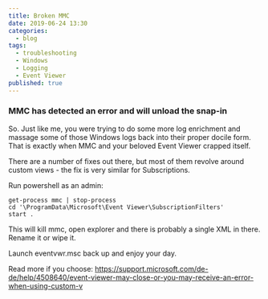 ```yaml
---
title: Broken MMC
date: 2019-06-24 13:30
categories:
  - blog
tags:
  - troubleshooting
  - Windows
  - Logging
  - Event Viewer
published: true
---
```


### MMC has detected an error and will unload the snap-in

So.  Just like me, you were trying to do some more log enrichment and massage some of those Windows logs back into their proper docile form. 
That is exactly when MMC and your beloved Event Viewer crapped itself.  

There are a number of fixes out there, but most of them revolve around custom views - the fix is very similar for Subscriptions. 

Run powershell as an admin: 

```
get-process mmc | stop-process
cd '\ProgramData\Microsoft\Event Viewer\SubscriptionFilters'
start .
```

This will kill mmc, open explorer and there is probably a single XML in there. Rename it or wipe it. 

Launch eventvwr.msc back up and enjoy your day. 

Read more if you choose: https://support.microsoft.com/de-de/help/4508640/event-viewer-may-close-or-you-may-receive-an-error-when-using-custom-v
